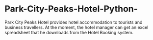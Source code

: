 # Park-City-Peaks-Hotel-Python-
Park City Peaks Hotel provides hotel accommodation to tourists and business travellers. At the moment, the hotel manager can get an excel spreadsheet that he downloads from the Hotel Booking system.
